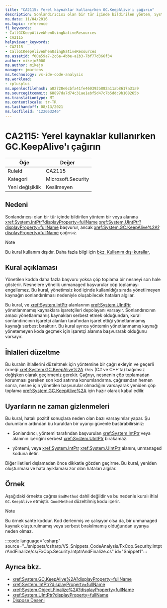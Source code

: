 ```yaml
---
title: "CA2115: Yerel kaynaklar kullanırken GC.KeepAlive'ı çağırın"
description: Sonlandırıcısı olan bir tür içinde bildirilen yöntem, System.IntPtr veya System.UIntPtr alanına başvurur, ancak System.GC.KeepAlive'ı çağırmaz.
ms.date: 11/04/2016
ms.topic: reference
f1_keywords:
- CallGCKeepAliveWhenUsingNativeResources
- CA2115
helpviewer_keywords:
- CA2115
- CallGCKeepAliveWhenUsingNativeResources
ms.assetid: f00a59a7-2c6a-4bbe-a1b3-7bf77d366f34
author: mikejo5000
ms.author: mikejo
manager: jmartens
ms.technology: vs-ide-code-analysis
ms.workload:
- cplusplus
ms.openlocfilehash: a82728e6cbfa41fe460393b882a11ab8617a31a9
ms.sourcegitcommit: 68897da7d74c31ae1ebf5d47c7b5ddc9b108265b
ms.translationtype: MT
ms.contentlocale: tr-TR
ms.lasthandoff: 08/13/2021
ms.locfileid: "122053246"
---
```

# <a name="ca2115-call-gckeepalive-when-using-native-resources"></a>CA2115: Yerel kaynaklar kullanırken GC.KeepAlive'ı çağırın

|Öğe|Değer|
|-|-|
|RuleId|CA2115|
|Kategori|Microsoft.Security|
|Yeni değişiklik|Kesilmeyen|

## <a name="cause"></a>Nedeni
Sonlandırıcısı olan bir tür içinde bildirilen yöntem bir veya alanına <xref:System.IntPtr?displayProperty=fullName> <xref:System.UIntPtr?displayProperty=fullName> başvurur, ancak <xref:System.GC.KeepAlive%2A?displayProperty=fullName> çağrısız.

> [!NOTE]
> Bu kural kullanım dışıdır. Daha fazla bilgi için [bkz. Kullanım dışı kurallar.](fxcop-unported-deprecated-rules.md)

## <a name="rule-description"></a>Kural açıklaması

Yönetilen kodda daha fazla başvuru yoksa çöp toplama bir nesneyi son hale gösterir. Nesnelere yönelik unmanaged başvurular çöp toplamayı engellemez. Bu kural, yönetimsiz kod içinde kullanıldığı sırada yönetilmeyen kaynağın sonlandırılması nedeniyle oluşabilecek hataları algılar.

Bu kural, ve <xref:System.IntPtr> alanlarının <xref:System.UIntPtr> yönetlanmamış kaynaklara işaretçileri depolayanı varsayır. Sonlandırıcının amacı yönetlanmamış kaynakları serbest etmek olduğundan, kural sonlandırıcının işaretçi alanları tarafından işaret ettiği yönetlanmamış kaynağı serbest bıraktırır. Bu kural ayrıca yöntemin yönetlanmamış kaynağı yönetemeyen koda geçmek için işaretçi alanına başvurarak olduğunu varsayır.

## <a name="how-to-fix-violations"></a>İhlalleri düzeltme

Bu kuralın ihlallerini düzeltmek için yöntemine bir çağrı ekleyin ve geçerli örneği <xref:System.GC.KeepAlive%2A> `this` (C# ve C++'ta) bağımsız değişken olarak geçirmeniz gerekir. Çağrıyı, nesnenin çöp toplamadan korunması gereken son kod satırına konumlandırma. çağrısından hemen sonra, nesne için yönetilen başvurular olmadığını varsayarak yeniden çöp toplama <xref:System.GC.KeepAlive%2A> için hazır olarak kabul edilir.

## <a name="when-to-suppress-warnings"></a>Uyarıların ne zaman gizlenmeleri

Bu kural, hatalı pozitif sonuçlara neden olan bazı varsayımlar yapar. Şu durumların ardından bu kuraldan bir uyarıyı güvenle bastırabilirsiniz:

- Sonlandırıcı, yöntemi tarafından başvurulan <xref:System.IntPtr> veya alanının içeriğini serbest <xref:System.UIntPtr> bırakamaz.

- yöntemi, veya <xref:System.IntPtr> <xref:System.UIntPtr> alanını, unmanaged koduna iletir.

Diğer iletileri dışlamadan önce dikkatle gözden geçirme. Bu kural, yeniden oluşturması ve hata ayıklaması zor olan hataları algılar.

## <a name="example"></a>Örnek

Aşağıdaki örnekte çağrısı `BadMethod` dahil değildir ve bu nedenle kuralı ihlal `GC.KeepAlive` etmiştir. `GoodMethod` düzeltilmiş kodu içerir.

> [!NOTE]
> Bu örnek sahte koddur. Kod derlenmiş ve çalışıyor olsa da, bir unmanaged kaynak oluşturulmamış veya serbest bırakıImamış olduğundan uyarıya neden olmaz.

:::code language="csharp" source="../snippets/csharp/VS_Snippets_CodeAnalysis/FxCop.Security.IntptrAndFinalize/cs/FxCop.Security.IntptrAndFinalize.cs" id="Snippet1":::

## <a name="see-also"></a>Ayrıca bkz.

- <xref:System.GC.KeepAlive%2A?displayProperty=fullName>
- <xref:System.IntPtr?displayProperty=fullName>
- <xref:System.Object.Finalize%2A?displayProperty=fullName>
- <xref:System.UIntPtr?displayProperty=fullName>
- [Dispose Deseni](/dotnet/standard/design-guidelines/dispose-pattern)
